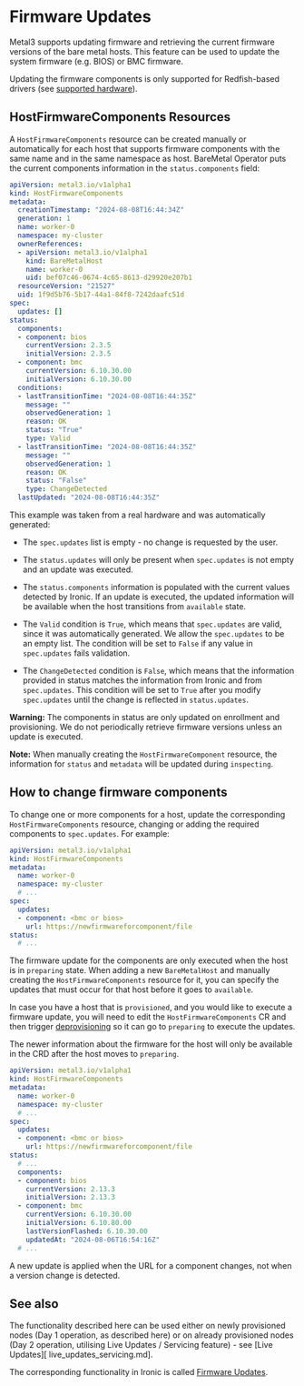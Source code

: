 # Firmware Updates

Metal3 supports updating firmware and retrieving the current firmware versions
of the bare metal hosts.
This feature can be used to update the system firmware (e.g. BIOS) or BMC
firmware.

Updating the firmware components is only supported for Redfish-based drivers
(see [supported hardware](./supported_hardware.md)).

## HostFirmwareComponents Resources

A `HostFirmwareComponents` resource can be created manually or automatically
for each host that supports firmware components with the same name and in the
same namespace as host.  BareMetal Operator puts the current components
information in the `status.components` field:

```yaml
apiVersion: metal3.io/v1alpha1
kind: HostFirmwareComponents
metadata:
  creationTimestamp: "2024-08-08T16:44:34Z"
  generation: 1
  name: worker-0
  namespace: my-cluster
  ownerReferences:
  - apiVersion: metal3.io/v1alpha1
    kind: BareMetalHost
    name: worker-0
    uid: bef07c46-0674-4c65-8613-d29920e207b1
  resourceVersion: "21527"
  uid: 1f9d5b76-5b17-44a1-84f8-7242daafc51d
spec:
  updates: []
status:
  components:
  - component: bios
    currentVersion: 2.3.5
    initialVersion: 2.3.5
  - component: bmc
    currentVersion: 6.10.30.00
    initialVersion: 6.10.30.00
  conditions:
  - lastTransitionTime: "2024-08-08T16:44:35Z"
    message: ""
    observedGeneration: 1
    reason: OK
    status: "True"
    type: Valid
  - lastTransitionTime: "2024-08-08T16:44:35Z"
    message: ""
    observedGeneration: 1
    reason: OK
    status: "False"
    type: ChangeDetected
  lastUpdated: "2024-08-08T16:44:35Z"
```

This example was taken from a real hardware and was automatically generated:

- The `spec.updates` list is empty - no change is requested by the user.

- The `status.updates` will only be present when `spec.updates` is not empty
  and an update was executed.

- The `status.components` information is populated with the current values
  detected by Ironic. If an update is executed, the updated information will
  be available when the host transitions from `available` state.

- The `Valid` condition is `True`, which means that `spec.updates` are valid,
  since it was automatically generated. We allow the `spec.updates` to be an
  empty list. The condition will be set to `False` if any value in
  `spec.updates` fails validation.

- The `ChangeDetected` condition is `False`, which means that the information
  provided in status matches the information from Ironic and from
  `spec.updates`. This condition will be set to `True` after you modify
  `spec.updates` until the change is reflected in `status.updates`.

**Warning:** The components in status are only updated on
enrollment and provisioning. We do not periodically retrieve
firmware versions unless an update is executed.

**Note:** When manually creating the `HostFirmwareComponent` resource,
the information for `status` and `metadata` will be updated during
`inspecting`.

## How to change firmware components

To change one or more components for a host, update the corresponding
`HostFirmwareComponents` resource, changing or adding the required components
to `spec.updates`. For example:

```yaml
apiVersion: metal3.io/v1alpha1
kind: HostFirmwareComponents
metadata:
  name: worker-0
  namespace: my-cluster
  # ...
spec:
  updates:
  - component: <bmc or bios>
    url: https://newfirmwareforcomponent/file
status:
  # ...
```

The firmware update for the components are only executed when the host is in
`preparing` state. When adding a new `BareMetalHost` and manually creating the
`HostFirmwareComponents` resource for it, you can specify the updates that
must occur for that host before it goes to `available`.

In case you have a host that is `provisioned`, and you would like to execute a
firmware update, you will need to edit the `HostFirmwareComponents` CR and
then trigger [deprovisioning](./provisioning.md) so it can go to `preparing`
to execute the updates.

The newer information about the firmware for the host will only be available
in the CRD after the host moves to `preparing`.

```yaml
apiVersion: metal3.io/v1alpha1
kind: HostFirmwareComponents
metadata:
  name: worker-0
  namespace: my-cluster
  # ...
spec:
  updates:
  - component: <bmc or bios>
    url: https://newfirmwareforcomponent/file
status:
  # ...
  components:
  - component: bios
    currentVersion: 2.13.3
    initialVersion: 2.13.3
  - component: bmc
    currentVersion: 6.10.30.00
    initialVersion: 6.10.80.00
    lastVersionFlashed: 6.10.30.00
    updatedAt: "2024-08-06T16:54:16Z"
  # ...
```

A new update is applied when the URL for a component changes, not when
a version change is detected.

## See also

The functionality described here can be used either on newly provisioned nodes
(Day 1 operation, as described here) or on already provisioned nodes (Day 2
operation, utilising Live Updates / Servicing feature) - see [Live Updates][
live_updates_servicing.md].

The corresponding functionality in Ironic is called
[Firmware Updates][1].

[1]: https://docs.openstack.org/ironic/latest/admin/firmware-updates.html

